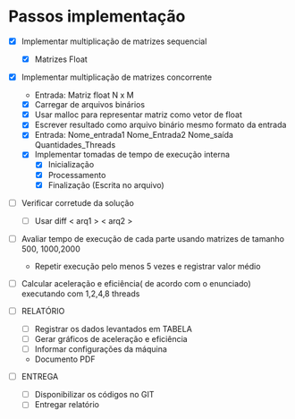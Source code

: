 # Passos implementação


- [X] Implementar multiplicação de matrizes sequencial
    - [X] Matrizes Float

- [X] Implementar multiplicação de matrizes concorrente
    - Entrada: Matriz float N x M
    - [X] Carregar de arquivos binários
    - [X] Usar malloc para representar matriz como vetor de float
    - [X] Escrever resultado como arquivo binário mesmo formato da entrada
    -[X] Entrada: Nome_entrada1 Nome_Entrada2 Nome_saída Quantidades_Threads
    -[X] Implementar tomadas de tempo de execução interna
        -[X] Inicialização
        -[X] Processamento
        -[X] Finalização (Escrita no arquivo)

- [ ] Verificar corretude da solução
    - [ ] Usar diff < arq1 > < arq2 >

- [ ] Avaliar tempo de execução de cada parte usando matrizes de tamanho 500, 1000,2000
    - Repetir execução pelo menos 5 vezes e registrar valor médio

- [ ] Calcular aceleração e eficiência( de acordo com o enunciado) executando com 1,2,4,8 threads

- [ ] RELATÓRIO
    - [ ] Registrar os dados levantados em TABELA 
    - [ ] Gerar gráficos de aceleração e eficiência
    - [ ] Informar configurações da máquina
    - Documento PDF

- [ ] ENTREGA
    -[ ] Disponibilizar os códigos no GIT
    -[ ] Entregar relatório